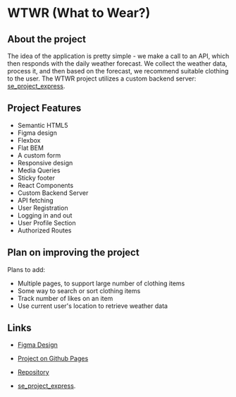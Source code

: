 # WTWR (What to Wear?)

## About the project

The idea of the application is pretty simple - we make a call to an API, which then responds with the daily weather forecast. We collect the weather data, process it, and then based on the forecast, we recommend suitable clothing to the user. The WTWR project utilizes a custom backend server: [se_project_express](https://github.com/fdlai/se_project_express).

## Project Features

- Semantic HTML5
- Figma design
- Flexbox
- Flat BEM
- A custom form
- Responsive design
- Media Queries
- Sticky footer
- React Components
- Custom Backend Server
- API fetching
- User Registration
- Logging in and out
- User Profile Section
- Authorized Routes

## Plan on improving the project

Plans to add:

- Multiple pages, to support large number of clothing items
- Some way to search or sort clothing items
- Track number of likes on an item
- Use current user's location to retrieve weather data

## Links

- [Figma Design](https://www.figma.com/file/DTojSwldenF9UPKQZd6RRb/Sprint-10%3A-WTWR)

- [Project on Github Pages](https://fdlai.github.io/se_project_react)

- [Repository](https://github.com/fdlai/se_project_react)

- [se_project_express](https://github.com/fdlai/se_project_express).
